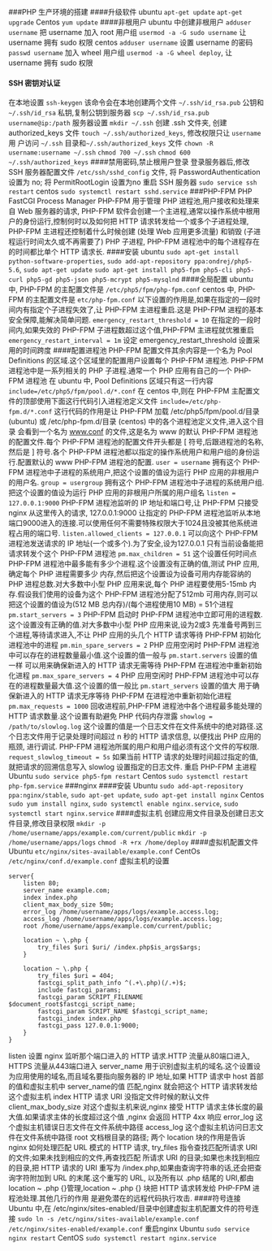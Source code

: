 ###PHP 生产环境的搭建
####升级软件
ubuntu
`apt-get update`
`apt-get upgrade`
Centos
`yum update`
####非根用户
ubuntu 中创建非根用户
`adduser username`
把 username 加入 root 用户组 `usermod -a -G sudo username` 让 username 拥有 sudo 权限
centos `adduser username` 设置 username 的密码 `passwd username` 加入 wheel 用户组 `usermod -a -G wheel deploy`, 让 username
拥有 sudo 权限
#### SSH 密钥对认证
在本地设置 `ssh-keygen` 该命令会在本地创建两个文件 `~/.ssh/id_rsa.pub` 公钥和 `~/.ssh/id_rsa` 私钥,复制公钥到服务器
`scp ~/.ssh/id_rsa.pub username@ip:/path`
服务器设置 `mkdir ~/.ssh` 创建 .ssh 文件夹, 创建 authorized_keys 文件 `touch ~/.ssh/authorized_keys`, 修改权限只让 `username` 用
户访问 `~/.ssh` 目录和`~/.ssh/authorized_keys` 文件 `chown -R username:username ~/.ssh` `chmod 700 ~/.ssh` 
`chmod 600 ~/.ssh/authorized_keys`
####禁用密码,禁止根用户登录
登录服务器后,修改 SSH 服务器配置文件 `/etc/ssh/sshd_config` 文件, 将 PasswordAuthentication 设置为 no; 将 PermitRootLogin 设置为no
重启 SSH 服务器 `sudo service ssh restart` centos `sudo systemctl restart sshd.service`
###PHP-FPM PHP FastCGI Process Manager
PHP-FPM 用于管理 PHP 进程池,用户接收和处理来自 Web 服务器的请求, PHP-FPM 软件会创建一个主进程,通常以操作系统中根用户的身份运行,控制何时以及如何把
HTTP 请求转发给一个或多个子进程处理,  PHP-FPM 主进程还控制着什么时候创建 (处理 Web 应用更多流量) 和销毁 (子进程运行时间太久或不再需要了) PHP 
子进程, PHP-FPM 进程池中的每个进程存在的时间都比单个 HTTP 请求长.
####安装
ubuntu `sudo apt-get install python-software-properties`, `sudo add-apt-repository ppa:ondrej/php5-5.6`, `sudo apt-get update`
`sudo apt-get install php5-fpm php5-cli php5-curl php5-gd php5-json php5-mcrypt php5-mysqlnd`
####全局配置
ubuntu 中, PHP-FPM 的主配置文件是 `/etc/php5/fpm/php-fpm.conf` centos 中, PHP-FPM 的主配置文件是 `etc/php-fpm.conf`
以下设置的作用是,如果在指定的一段时间内有指定个子进程失效了,让 PHP-FPM 主进程重启.这是 PHP-FPM 进程的基本安全保障,能解决简单问题.
`emergency_restart_threshold = 10` 在指定的一段时间内,如果失效的  PHP-FPM 子进程数超过这个值,PHP-FPM 主进程就优雅重启
`emergency_restart_interval = 1m` 设定 emergency_restart_threshold 设置采用的时间跨度
####配置进程池
PHP-FPM 配置文件其余内容是一个名为 Pool Definitions 的区域.这个区域里的配置用户设置每个 PHP-FPM 进程池. PHP-FPM 进程池中是一系列相关的 
PHP 子进程.通常一个 PHP 应用有自己的一个 PHP-FPM 进程池
在 ubuntu 中, Pool Definitions 区域只有这一行内容
`include=/etc/php5/fpm/pool.d/*.conf`
在 centos 中,则在 PHP-FPM 主配置文件的顶部使用下面这行代码引入进程池定义文件
`include=/etc/php-fpm.d/*.conf`
这行代码的作用是让 PHP-FPM 加载 /etc/php5/fpm/pool.d/目录 (ubuntu) 或 /etc/php-fpm.d/目录 (centos) 中的各个进程池定义文件,进入这个目录
会看到一个名为 www.conf 的文件,这是名为 www 的默认 PHP-FPM 进程池的配置文件.每个 PHP-FPM 进程池的配置文件开头都是 \[ 符号,后跟进程池的名称,
然后是 ] 符号.各个 PHP-FPM 进程池都以指定的操作系统用户和用户组的身份运行.配置默认的 www PHP-FPM 进程池的配置.
`user = username` 拥有这个 PHP-FPM 进程池中子进程的系统用户,把这个设置的值设为运行 PHP 应用的非根用户的用户名.
`group = usergroup` 拥有这个 PHP-FPM 进程池中子进程的系统用户组.把这个设置的值设为运行 PHP 应用的非根用户所属的用户组名
`listen = 127.0.0.1:9000` PHP-FPM 进程池监听的 IP 地址和端口号,让 PHP-FPM 只接受 nginx 从这里传入的请求, 127.0.0.1:9000 让指定的
 PHP-FPM 进程池监听从本地端口9000进入的连接.可以使用任何不需要特殊权限大于1024且没被其他系统进程占用的端口号.
 `listen.allowed_clients = 127.0.0.1` 可以向这个 PHP-FPM 进程池发送请求的 IP 地址(一个或多个).为了安全,设为127.0.0.1 只有当前设备能把
 请求转发个这个 PHP-FPM 进程池
 `pm.max_children = 51` 这个设置任何时间点 PHP-FPM 进程池中最多能有多少个进程.这个设置没有正确的值,测试 PHP 应用,确定每个 PHP 进程需要多少
 内存,然后把这个设置设为设备可用内存能容纳的 PHP 进程总数.对大多数中小型 PHP 应用来说,每个 PHP 进程要使用5-15mb 内存.假设我们使用的设备为这个
 PHP-FPM 进程池分配了512mb 可用内存,则可以把这个设置的值设为(512 MB 总内存)/(每个进程使用10 MB) = 51个进程
 `pm.start_servers = 3` PHP-FPM 启动时 PHP-FPM 进程池中立即可用的进程数.这个设置没有正确的值.对大多数中小型 PHP 应用来说,设为2或3
 先准备号两到三个进程,等待请求进入,不让 PHP 应用的头几个 HTTP 请求等待 PHP-FPM 初始化进程池中的进程
 `pm.min_spare_servers = 2` PHP 应用空闲时 PHP-FPM 进程池中可以存在的进程数量最小值.这个设置的值一般与 `pm.start.servers` 设置的值一样
 可以用来确保新进入的 HTTP 请求无需等待 PHP-FPM 在进程池中重新初始化进程
 `pm.max_spare_servers = 4` PHP 应用空闲时 PHP-FPM 进程池中可以存在的进程数量最大值.这个设置的值一般比 `pm.start_servers` 设置的值大
 用于确保新进入的 HTTP 请求无序等待 PHP-FPM 在进程池中重新初始化进程
 `pm.max_requests = 1000` 回收进程前,PHP-FPM 进程池中各个进程最多能处理的 HTTP 请求数量.这个设置有助避免  PHP 代码内存泄露
 `showlog = /path/to/slowlog.log` 这个设置的值是一个日志文件在文件系统中的绝对路径.这个日志文件用于记录处理时间超过 n 秒的 HTTP 请求信息,
 以便找出 PHP 应用的瓶颈, 进行调试. PHP-FPM 进程池所属的用户和用户组必须有这个文件的写权限.
 `request_slowlog_timeout = 5s` 如果当前 HTTP 请求的处理时间超过指定的值,就把请求的回溯信息写入 slowlog 设置指定的日志文件.
 重启 PHP-FPM 主进程
 Ubuntu `sudo service php5-fpm restart`
 Centos `sudo systemctl restart php-fpm.service`
 ###nginx
 ####安装
 Ubuntu `sudo add-apt-repository ppa:nginx/stable`, `sudo apt-get update`, `sudo apt-get install nginx`
 Centos `sudo yum install nginx`, `sudo systemctl enable nginx.service`, `sudo systemctl start nginx.service`
 ####虚拟主机
 创建应用文件目录及创建日志文件目录,修改目录权限
 `mkdir -p /home/username/apps/example.com/current/public`
 `mkdir -p /home/username/apps/logs`
 `chmod -R +rx /home/deploy`
 ####虚拟机配置文件
 Ubuntu `etc/nginx/sites-available/example.conf`
 CentOs `/etc/nginx/conf.d/example.conf`
 虚拟主机的设置
```angular2html
server{
    listen 80;
    server_name example.com;
    index index.php
    client_max_body_size 50m;
    error_log /home/username/apps/logs/example.access.log;
    access_log /home/username/apps/logs/example.access.log;
    root /home/username/apps/example.com/current/public;
    
    location ~ \.php {
        try_files $uri $uri/ /index.php$is_args$args;
    }
    
    location ~ \.php {
        try_files $uri = 404;
        fastcgi_split_path_info ^(.+\.php)(/.+)$;
        include fastcgi_params;
        fastcgi_param SCRIPT_FILENAME $document_root$fastcgi_script_name;
        fastcgi_param SCRIPT_NAME $fastcgi_script_name;
        fastcgi_index index.php
        fastcgi_pass 127.0.0.1:9000;
    }
}
```
listen 设置 nginx 监听那个端口进入的 HTTP 请求.HTTP 流量从80端口进入, HTTPS 流量从443端口进入
server_name 用于识别虚拟主机的域名.这个设置设为应用使用的域名,而且域名要指向服务器的 IP 地址,如果 HTTP 请求中 host 首部的值和虚拟主机中 server_name的值
匹配,nginx 就会把这个 HTTP 请求转发给这个虚拟主机 
index  HTTP 请求 URI 没指定文件时候的默认文件
client_max_body_size  对这个虚拟主机来说,nginx 接受 HTTP 请求主体长度的最大值.如果请求主体的长度超过这个值 ,nginx 会返回 HTTP 4xx 响应
error_log 这个虚拟主机错误日志文件在文件系统中路径
access_log  这个虚拟主机访问日志文件在文件系统中路径
root   文档根目录的路径;
两个 location 块的作用是告诉 nginx 如何处理匹配 URL 模式的 HTTP 请求, try_files 指令查找匹配所请求 URI 的文件;如果未找到相应的文件,再查找匹配
所请求 URI 的目录;如果也未找到相应的目录,把 HTTP 请求的 URI 重写为 /index.php,如果由查询字符串的话,还会把查询字符附加到 URL 的末尾.这个重写的
 URL, 以及所有以 .php 结尾的 URI,都由 location ~ \.php {}管理,location ~ \.php {} 块把 HTTP 请求转发给 PHP-FPM 进程池处理.其他几行的作用
 是避免潜在的远程代码执行攻击.
####符号连接
Ubuntu 中,在 /etc/nginx/sites-enabled/目录中创建虚拟主机配置文件的符号连接
`sudo ln -s /etc/nginx/sites-available/example.conf /etc/nginx/sites-enabled/example.conf`
重启nginx Ubuntu `sudo service nginx restart` CentOS `sudo systemctl restart nginx.service`
